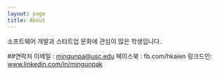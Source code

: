```yaml
---
layout: page
title: About 
---
```


소프트웨어 개발과 스타트업 문화에 관심이 많은 학생입니다.

##연락처
이메일 : mingunpa@usc.edu
페이스북 : fb.com/hkaien
링크드인: www.linkedin.com/in/mingunpak
